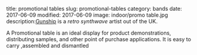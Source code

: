 title: promotional tables
slug: promotional-tables
category: bands
date: 2017-06-09
modified: 2017-06-09
image: indoor/promo table.jpg
description:[Gunship](https://www.gunshipmusic.com/) is a *retro synthwave* artist out of the UK.

A Promotional table is an ideal display for product demonstrations, distributing samples, and other point of purchase applications. It is easy to carry ,assembled and dismantled
